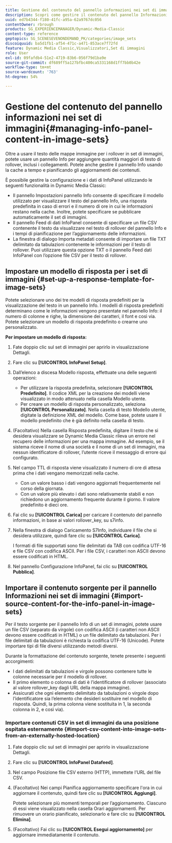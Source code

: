 ```yaml
---
title: Gestione del contenuto del pannello informazioni nei set di immagini
description: Scopri come gestire il contenuto del pannello Informazioni nei set di immagini.
uuid: ed7b4344-f180-41fc-a95a-62a9767dc056
contentOwner: rbrough
products: SG_EXPERIENCEMANAGER/Dynamic-Media-Classic
content-type: reference
geptopics: SG_SCENESEVENONDEMAND_PK/categories/image_sets
discoiquuid: ba5d1fb1-af54-471c-a471-853ace7f72fd
feature: Dynamic Media Classic,Visualizzatori,Set di immagini
role: User
exl-id: 09fafdb4-51e2-4719-83b6-056f79d1ba9e
source-git-commit: df689ff5a127bfbc400ca5331168d1ff7bb0b42e
workflow-type: tm+mt
source-wordcount: '763'
ht-degree: 54%

---
```


# Gestione del contenuto del pannello informazioni nei set di immagini{#managing-info-panel-content-in-image-sets}

Oltre a usare il testo delle mappe immagine per i rollover in set di immagini, potete usare un pannello Info per aggiungere quantità maggiori di testo di rollover, inclusi i collegamenti. Potete anche gestire il pannello Info usando la cache a tempo e pianificando gli aggiornamenti dei contenuti.

È possibile gestire la configurazione e i dati di InfoPanel utilizzando le seguenti funzionalità in Dynamic Media Classic:

* Il pannello Impostazioni pannello Info consente di specificare il modello utilizzato per visualizzare il testo del pannello Info, una risposta predefinita in caso di errori e il numero di ore in cui le informazioni restano nella cache. Inoltre, potete specificare se pubblicare automaticamente il set di immagini.
* Il pannello Feed di dati InfoPanel consente di specificare un file CSV contenente il testo da visualizzare nel testo di rollover del pannello Info e i tempi di pianificazione per l’aggiornamento delle informazioni.
* La finestra di dialogo Importa metadati consente di importare un file TXT delimitato da tabulazioni contenente le informazioni per il testo di rollover. Puoi utilizzare questa opzione TXT o il pannello Feed dati InfoPanel con l’opzione file CSV per il testo di rollover.

## Impostare un modello di risposta per i set di immagini {#set-up-a-response-template-for-image-sets}

Potete selezionare uno dei tre modelli di risposta predefiniti per la visualizzazione del testo in un pannello Info. I modelli di risposta predefiniti determinano come le informazioni vengono presentate nel pannello Info: il numero di colonne e righe, la dimensione dei caratteri, il font e così via. Potete selezionare un modello di risposta predefinito o crearne uno personalizzato.

**Per impostare un modello di risposta:**

1. Fate doppio clic sul set di immagini per aprirlo in visualizzazione Dettagli.
1. Fare clic su **[!UICONTROL InfoPanel Setup]**.
1. Dall’elenco a discesa Modello risposta, effettuate una delle seguenti operazioni:

   * Per utilizzare la risposta predefinita, selezionare **[!UICONTROL Predefinito]**. Il codice XML per la creazione dei modelli viene visualizzato in modo attenuato nella casella Modello utente.
   * Per creare un modello di risposta personalizzato, seleziona **[!UICONTROL Personalizzato]**. Nella casella di testo Modello utente, digitate la definizione XML del modello. Come base, potete usare il modello predefinito che è già definito nella casella di testo.

1. (Facoltativo) Nella casella Risposta predefinita, digitare il testo che si desidera visualizzare se Dynamic Media Classic rileva un errore nel recupero delle informazioni per una mappa immagine. Ad esempio, se il sistema riceve il nome di una società e il nome di un set di immagini, ma nessun identificatore di rollover, l’utente riceve il messaggio di errore qui configurato.
1. Nel campo TTL di risposta viene visualizzato il numero di ore di attesa prima che i dati vengano memorizzati nella cache.

   * Con un valore basso i dati vengono aggiornati frequentemente nel corso della giornata.
   * Con un valore più elevato i dati sono relativamente stabili e non richiedono un aggiornamento frequente durante il giorno. Il valore predefinito è dieci ore.

1. Fai clic su **[!UICONTROL Carica]** per caricare il contenuto del pannello informazioni, in base ai valori rollover_key, su s7info.
1. Nella finestra di dialogo Caricamento S7Info, individuare il file che si desidera utilizzare, quindi fare clic su **[!UICONTROL Carica]**.

   I formati di file supportati sono file delimitati da TAB con codifica UTF-16 e file CSV con codifica ASCII. Per i file CSV, i caratteri non ASCII devono essere codificati in HTML.

1. Nel pannello Configurazione InfoPanel, fai clic su **[!UICONTROL Pubblica]**.

## Importare il contenuto sorgente per il pannello Informazioni nei set di immagini {#import-source-content-for-the-info-panel-in-image-sets}

Per il testo sorgente per il pannello Info di un set di immagini, potete usare un file CSV (separato da virgole) con codifica ASCII (i caratteri non ASCII devono essere codificati in HTML) o un file delimitato da tabulazioni. Per i file delimitati da tabulazioni è richiesta la codifica UTF-16 (Unicode). Potete importare tipi di file diversi utilizzando metodi diversi.

Durante la formattazione del contenuto sorgente, tenete presente i seguenti accorgimenti:

* I dati delimitati da tabulazioni e virgole possono contenere tutte le colonne necessarie per il modello di rollover.
* Il primo elemento o colonna di dati è l’identificatore di rollover (associato al valore rollover_key dagli URL della mappa immagine).
* Assicurati che ogni elemento delimitato da tabulazioni o virgole dopo l’identificatore sia l’elemento che desideri sostituire nel modello di risposta. Quindi, la prima colonna viene sostituita in $1$, la seconda colonna in $2$, e così via).

### Importare contenuti CSV in set di immagini da una posizione ospitata esternamente {#import-csv-content-into-image-sets-from-an-externally-hosted-location}

1. Fate doppio clic sul set di immagini per aprirlo in visualizzazione Dettagli.
1. Fare clic su **[!UICONTROL InfoPanel Datafeed]**.
1. Nel campo Posizione file CSV esterno (HTTP), immettete l’URL del file CSV.
1. (Facoltativo) Nei campi Pianifica aggiornamento specificare l&#39;ora in cui aggiornare il contenuto, quindi fare clic su **[!UICONTROL Aggiungi]**.

   Potete selezionare più momenti temporali per l’aggiornamento. Ciascuno di essi viene visualizzato nella casella Orari aggiornamenti. Per rimuovere un orario pianificato, selezionarlo e fare clic su **[!UICONTROL Elimina]**.

1. (Facoltativo) Fai clic su **[!UICONTROL Esegui aggiornamento]** per aggiornare immediatamente il contenuto.
